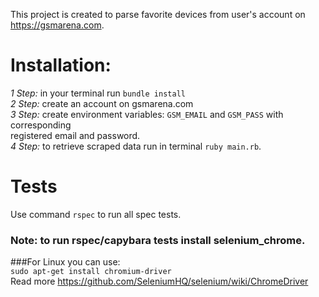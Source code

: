 This project is created to parse favorite devices from user's account on https://gsmarena.com.

# Installation:  
*1 Step:* in your terminal run `bundle install`  
*2 Step:* create an account on gsmarena.com  
*3 Step:* create environment variables: `GSM_EMAIL` and `GSM_PASS` with corresponding  
        registered email and password.  
*4 Step:* to retrieve scraped data run in terminal `ruby main.rb`.  

# Tests  
Use  command `rspec` to run all spec tests.  
### **Note:** to run rspec/capybara tests install selenium_chrome.  
###For Linux you can use:  
`sudo apt-get install chromium-driver`  
Read more https://github.com/SeleniumHQ/selenium/wiki/ChromeDriver
